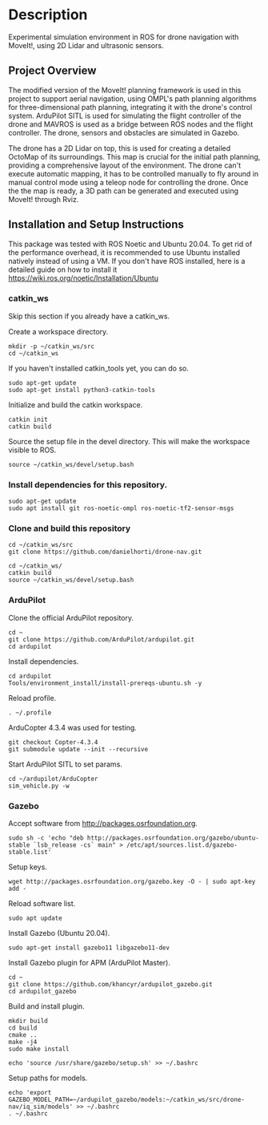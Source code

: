 # Description
Experimental simulation environment in ROS for drone navigation with MoveIt!, using 2D Lidar and ultrasonic sensors.

## Project Overview
The modified version of the MoveIt! planning framework is used in this project to support aerial navigation, using OMPL's path planning algorithms for three-dimensional path planning, integrating it with the drone's control system.
ArduPilot SITL is used for simulating the flight controller of the drone and MAVROS is used as a bridge between ROS nodes and the flight controller. The drone, sensors and obstacles are simulated in Gazebo.

The drone has a 2D Lidar on top, this is used for creating a detailed OctoMap of its surroundings. This map is crucial for the initial path planning, providing a comprehensive layout of the environment. The drone can't execute automatic mapping, it has to be controlled manually to fly around in manual control mode using a teleop node for controlling the drone. Once the the map is ready, a 3D path can be generated and executed using MoveIt! through Rviz.

## Installation and Setup Instructions
This package was tested with ROS Noetic and Ubuntu 20.04.
To get rid of the performance overhead, it is recommended to use Ubuntu installed natively instead of using a VM.
If you don't have ROS installed, here is a detailed guide on how to install it https://wiki.ros.org/noetic/Installation/Ubuntu

### catkin_ws
Skip this section if you already have a catkin_ws.

Create a workspace directory.
```
mkdir -p ~/catkin_ws/src
cd ~/catkin_ws
```
If you haven't installed catkin_tools yet, you can do so.
```
sudo apt-get update
sudo apt-get install python3-catkin-tools
```

Initialize and build the catkin workspace.
```
catkin init
catkin build
```
Source the setup file in the devel directory. This will make the workspace visible to ROS.
```
source ~/catkin_ws/devel/setup.bash
```


### Install dependencies for this repository.
```
sudo apt-get update
sudo apt install git ros-noetic-ompl ros-noetic-tf2-sensor-msgs
```

### Clone and build this repository
```
cd ~/catkin_ws/src
git clone https://github.com/danielhorti/drone-nav.git
```
```
cd ~/catkin_ws/
catkin build
source ~/catkin_ws/devel/setup.bash
```

### ArduPilot
Clone the official ArduPilot repository.
```
cd ~
git clone https://github.com/ArduPilot/ardupilot.git
cd ardupilot
```

Install dependencies.
```
cd ardupilot
Tools/environment_install/install-prereqs-ubuntu.sh -y
```

Reload profile.
```
. ~/.profile
```

ArduCopter 4.3.4 was used for testing.
```
git checkout Copter-4.3.4
git submodule update --init --recursive
```

Start ArduPilot SITL to set params.
```
cd ~/ardupilot/ArduCopter
sim_vehicle.py -w
```

### Gazebo
Accept software from http://packages.osrfoundation.org.
```
sudo sh -c 'echo "deb http://packages.osrfoundation.org/gazebo/ubuntu-stable `lsb_release -cs` main" > /etc/apt/sources.list.d/gazebo-stable.list'
```

Setup keys.
```
wget http://packages.osrfoundation.org/gazebo.key -O - | sudo apt-key add -
```

Reload software list.
```
sudo apt update
```

Install Gazebo (Ubuntu 20.04).
```
sudo apt-get install gazebo11 libgazebo11-dev
```


Install Gazebo plugin for APM (ArduPilot Master).
```
cd ~
git clone https://github.com/khancyr/ardupilot_gazebo.git
cd ardupilot_gazebo
```

Build and install plugin.
```
mkdir build
cd build
cmake ..
make -j4
sudo make install
```
```
echo 'source /usr/share/gazebo/setup.sh' >> ~/.bashrc
```

Setup paths for models.
```
echo 'export GAZEBO_MODEL_PATH=~/ardupilot_gazebo/models:~/catkin_ws/src/drone-nav/iq_sim/models' >> ~/.bashrc
. ~/.bashrc
```
